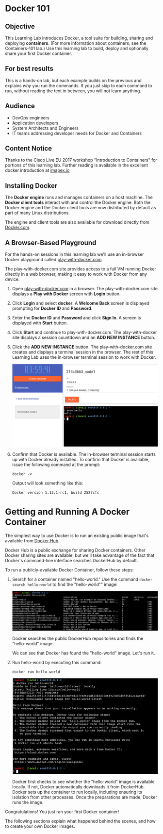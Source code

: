 # Docker 101

## Objective

This Learning Lab introduces Docker, a tool suite for building, sharing and deploying __containers__. (For more information about containers, see the Containers-101 lab.) Use this learning lab to build, deploy and optionally share your first Docker container.

## For best results
This is a hands-on lab, but each example builds on the previous and explains *why* you run the commands. If you just skip to each command to run, without reading the text in between, you will not learn anything.

## Audience

* DevOps engineers
* Application developers
* System Architects and Engineers
* IT teams addressing developer needs for Docker and Containers

## Content Notice

Thanks to the Cisco Live EU 2017 workshop "Introduction to Containers" for portions of this learning lab. Further reading is available in the excellent docker introduction at [imapex.io](https://github.com/imapex-training/mod_adv_docker/blob/master/README.md)

## Installing Docker

The __Docker engine__ runs and manages containers on a host machine. The __Docker client tools__ interact with and control the Docker engine. Both the Docker engine and the Docker client tools are now distributed by default as part of many Linux distributions.

The engine and client tools are also available for download directly from [Docker.com](http://www.docker.com).

## A Browser-Based Playground

For the hands-on sessions in this learning lab we'll use an in-browser Docker playground called [play-with-docker.com](http://labs.play-with-docker.com/).

The play-with-docker.com site provides access to a full VM running Docker directly in a web browser, making it easy to work with Docker from any device.

1. Open [play-with-docker.com](http://labs.play-with-docker.com/) in a browser. The play-with-docker.com site displays a **Play with Docker** screen with **Login** button.
2. Click **Login** and select **docker**. A **Welcome Back** screen is displayed prompting for **Docker ID** and **Password**.
3. Enter the **Docker ID** and **Password** and  click **Sign In**. A screen is displayed with **Start** button.
4. Click **Start** and continue to play-with-docker.com. The play-with-docker site displays a session countdown and an __ADD NEW INSTANCE__ button.
5. Click the __ADD NEW INSTANCE__ button. The play-with-docker.com site creates and displays a terminal session in the browser. The rest of this Learning Lab uses the in-browser terminal session to work with Docker.

   ![Play With Docker Site](assets/images/playwithdocker1.png)

6. Confirm that Docker is available. The in-browser terminal session starts up with Docker already installed. To confirm that Docker is available, issue the following command at the prompt:  
   ```
   docker -v
   ```    
   Output will look something like this:  
   ```
   Docker version 1.13.1-rc1, build 2527cfc
   ```

# Getting and Running A Docker Container

The simplest way to use Docker is to run an existing public image that's available from [Docker Hub](https://hub.docker.com/).

Docker Hub is a public exchange for sharing Docker containers. Other Docker sharing sites are available, but we'll take advantage of the fact that Docker's command-line interface searches DockerHub by default.

To run a publicly-available Docker Container, follow these steps:

1. Search for a container named "hello-world." Use the command `docker search hello-world` to find the "hello-world"" image:

   ![docker search hello-world](assets/images/dockersearch.png)

   Docker searches the public DockerHub repositories and finds the "hello-world" image.

   We can see that Docker has found the "hello-world" image. Let's run it.

2. Run hello-world by executing this command:  
   ```
   docker run hello-world
   ```  
    ![docker run hello-world](assets/images/dockerrun1.png)  

   Docker first checks to see whether the "hello-world" image is available locally. If not, Docker automatically downloads it from DockerHub. Docker sets up the container to run locally, including ensuring its isolation from other processes. Once the preparations are made, Docker runs the image.

Congratulations! You just ran your first Docker container!

The following sections explain what happened behind the scenes, and how to create your own Docker images.
